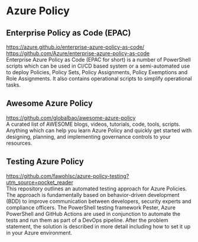 # Azure Policy

## Enterprise Policy as Code (EPAC)
https://azure.github.io/enterprise-azure-policy-as-code/
https://github.com/Azure/enterprise-azure-policy-as-code \
Enterprise Azure Policy as Code (EPAC for short) is a number of PowerShell scripts which can be used in CI/CD based system or a semi-automated use to deploy Policies, Policy Sets, Policy Assignments, Policy Exemptions and Role Assignments. It also contains operational scripts to simplify operational tasks.

## Awesome Azure Policy
https://github.com/globalbao/awesome-azure-policy \
A curated list of AWESOME blogs, videos, tutorials, code, tools, scripts. Anything which can help you learn Azure Policy and quickly get started with designing, planning, and implementing governance controls to your resources.


## Testing Azure Policy
https://github.com/fawohlsc/azure-policy-testing?utm_source=pocket_reader \
This repository outlines an automated testing approach for Azure Policies. The approach is fundamentally based on behavior-driven development (BDD) to improve communication between developers, security experts and compliance officers. The PowerShell testing framework Pester, Azure PowerShell and GitHub Actions are used in conjunction to automate the tests and run them as part of a DevOps pipeline. After the problem statement, the solution is described in more detail including how to set it up in your Azure environment.

